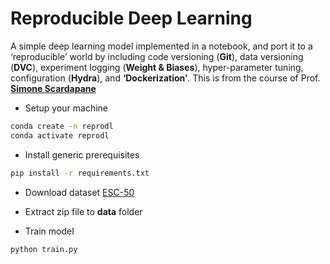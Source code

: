 # Reproducible Deep Learning

A simple deep learning model implemented in a notebook, and port it to a ‘reproducible’ world by including code versioning (**Git**), data versioning (**DVC**), experiment logging (**Weight & Biases**), hyper-parameter tuning, configuration (**Hydra**), and **‘Dockerization’**.
This is from the course of Prof. [**Simone Scardapane**](https://www.sscardapane.it/)

- Setup your machine

```bash
conda create -n reprodl
conda activate reprodl
```

- Install generic prerequisites

```bash
pip install -r requirements.txt
```

- Download dataset [ESC-50](https://github.com/karolpiczak/ESC-50)

- Extract zip file to **data** folder

- Train model

```bash
python train.py
```
